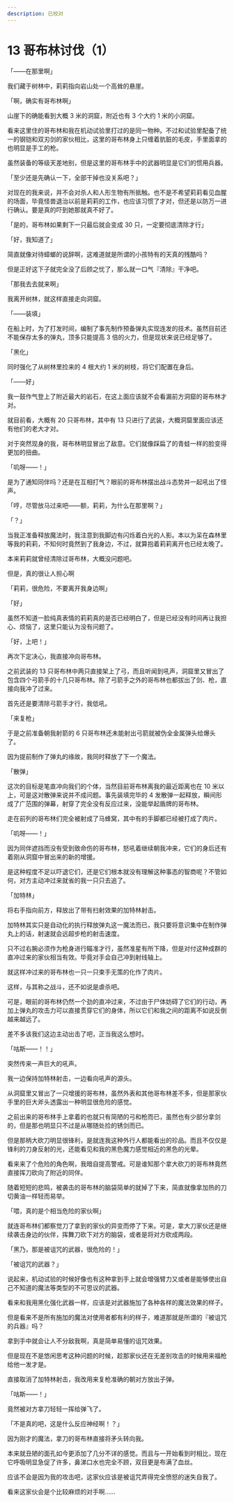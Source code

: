 ```yaml
---
description: 已校对
---
```


# 13 哥布林讨伐（1）

「——在那里啊」

我们藏于树林中，莉莉指向岩山处一个高耸的悬崖。

「啊，确实有哥布林啊」

山崖下的确能看到大概 3 米的洞窟，附近也有 3 个大约 1 米的小洞窟。

看来这里住的哥布林和我在机动试验里打过的是同一物种。不过和试验里配备了统一的钢铠和双刃剑的家伙相比，这里的哥布林身上只缠着肮脏的毛皮，手里面拿的也明显是手工的枪。

虽然装备的等级天差地别，但是这里的哥布林手中的武器明显是它们的惯用兵器。

「至少还是先确认一下，全部干掉也没关系吧？」

对现在的我来说，并不会对杀人和人形生物有所抵触。也不是不希望莉莉看见血腥的场面，毕竟怪兽退治以前是莉莉的工作，也应该习惯了才对，但还是以防万一进行确认。要是真的吓到她那就真不好了。

「是的，哥布林如果剩下一只最后就会变成 30 只，一定要彻底清除才行」

「好，我知道了」

简直就像对待蟑螂的说辞啊，这难道就是所谓的小孩特有的天真的残酷吗？

但是正好这下子就完全没了后顾之忧了，那么就一口气『清除』干净吧。

「那我去去就来啊」

我离开树林，就这样直接走向洞窟。







「——装填」

在船上时，为了打发时间，编制了事先制作预备弹丸实现连发的技术。虽然目前还不能保存太多的弹丸，顶多只能提高 3 倍的火力，但是现状来说已经足够了。

「黑化」

同时强化了从树林里捡来的 4 根大约 1 米的树枝，将它们配置在身后。

「——好」

我一鼓作气登上了附近最大的岩石，在这上面应该就不会看漏前方洞窟的哥布林才对。

就目前看，大概有 20 只哥布林，其中有 13 只进行了武装，大概洞窟里面应该还有他们的老大才对。

对于突然现身的我，哥布林明显冒出了敌意。它们就像踩扁了的青蛙一样的脸变得更加的扭曲。

「叽呀——！」

是为了通知同伴吗？还是在互相打气？眼前的哥布林摆出战斗态势并一起吼出了怪声。

「哼，尽管放马过来吧——额，莉莉，为什么在那里啊？」

「？」

当我正准备释放魔法时，我注意到我脚边有闪烁着白光的人影。本以为呆在森林里等我的莉莉，不知何时竟然到了我身边，不过，就算抱着莉莉离开也已经太晚了。

本来莉莉就曾经清除过哥布林，大概没问题吧。

但是，真的很让人担心啊

「莉莉，很危险，不要离开我身边啊」

「好」

虽然不知道一脸纯真表情的莉莉真的是否已经明白了，但是已经没有时间再让我担心、烦恼了，这里只能认为没有问题了。

「好，上吧！」

再次下定决心，我直接冲向哥布林。

之前武装的 13 只哥布林中两只直接架上了弓，而且听闻到吼声，洞窟里又冒出了包含四个弓箭手的十几只哥布林。除了弓箭手之外的哥布林也都拔出了剑、枪，直接向我冲了过来。

首先还是要清除弓箭手才行，我低吼。

「来复枪」

于是之前准备朝我射箭的 6 只哥布林还未能射出弓箭就被伪全金属弹头给爆头了。

因为提前制作了弹丸的缘故，我同时释放了下一个魔法。

「散弹」

这次的目标是笔直冲向我们的个体，当然目前哥布林离我的最近距离也在 10 米以上，可是这对散弹来说并不成问题。事先装填完毕的 4 发散弹一起释放，瞬间形成了广范围的弹幕，射穿了完全没有反应过来，没能举起盾牌的哥布林。

走在前列的哥布林们完全被射成了马蜂窝，其中有的手脚都已经被打成了肉片。

「叽呀——！」

因为同伴遮挡而没有受到致命伤的哥布林，怒吼着继续朝我冲来，它们的身后还有着刚从洞窟中冒出来的新的增援。

是这种程度不足以吓退它们，还是它们根本就没有理解这种事态的智商呢？不管如何，对方主动冲过来就省的我一只只去追了。

「加特林」

将右手指向前方，释放出了带有扫射效果的加特林射击。

加特林其实只是自动化的执行释放弹丸这一魔法而已，我只要将意识集中在制作弹丸上的话，射速就会远超步枪的射击速度。

只不过右腕必须作为枪身进行瞄准才行，虽然准星有所下降，但是对付这种成群的直冲过来的家伙相当有效。毕竟对手会自己冲到射线轴上。

就这样冲过来的哥布林也一只一只束手无策的化作了肉片。

这样，与其称之战斗，还不如说是虐杀吧。

可是，眼前的哥布林仍然一个劲的直冲过来，不过由于尸体妨碍了它们的行动，再加上弹丸的攻击力可以直接贯穿它们的身体，所以它们和我之间的距离不如说反倒越来越远了。

差不多该我们这边主动出击了吧，正当我这么想时。

「咕斯——！！」

突然传来一声巨大的吼声。

我一边保持加特林射击，一边看向吼声的源头。

从洞窟里又冒出了一只增援的哥布林，虽然外表和其他哥布林差不多，但是那家伙手里的巨大斧头透露出一种明显很危险的感觉。

之前出来的哥布林手上拿着的也就只有简陋的弓和枪而已，虽然也有少部分拿剑的，但是那也明显只不过是从哪随处捡的锈剑而已。

但是那柄大砍刀明显很锋利，是就连我这种外行人都能看出的珍品。而且不仅仅是锋利的刀身反射的光，还能看见和我的黑色魔力感觉相近的黑色的光晕。

看来来了个危险的角色啊，我暗自提高警戒。可是谁知那个拿大砍刀的哥布林竟然直接挥刀砍向了附近的同伴。

随着短短的悲鸣，被袭击的哥布林的脑袋简单的就掉了下来，简直就像拿加热的刀切黄油一样轻而易举。

「喂，真的是个相当危险的家伙啊」

就连哥布林们都察觉刀了拿到的家伙的异变而停了下来。可是，拿大刀家伙还是继续袭击身边的伙伴，挥舞刀砍下对方的脑袋，或者是将对方砍成两段。

「黑乃，那是被诅咒的武器，很危险的！」

「被诅咒的武器？」

说起来，机动试验的时候好像也有这种拿到手上就会增强臂力又或者是能够使出自己不知道的魔法等类型的不可思议的武器。

看来和我用黑化强化武器一样，应该是对武器施加了各种各样的魔法效果的样子。

但是看来不是所有施加的魔法对使用者都有利的样子，难道那就是所谓的『被诅咒的兵器』吗？

拿到手中就会让人不分敌我啊，真是简单易懂的诅咒效果。

但是现在不是悠闲思考这种问题的时候，趁那家伙还在无差别攻击的时候用来福枪给他一发才是。

直接取消了加特林射击，我改用来复枪准确的朝对方放出子弹。

「咕斯——！」

竟然被对方拿刀轻轻一挥给弹飞了。

「不是真的吧，这是什么反应神经啊！？」

因为刚才的魔法，拿刀的哥布林直接将矛头转向我。

本来就丑陋的面孔如今更添加了几分不详的感觉。而且与一开始看到时相比，现在它呼吸明显急促了许多，鼻涕口水也完全不顾，双目更是布满了血丝。

应该不会是因为我的攻击吧，这家伙应该是被诅咒弄得完全愤怒的迷失自我了。

看来这家伙会是个比较麻烦的对手啊……
